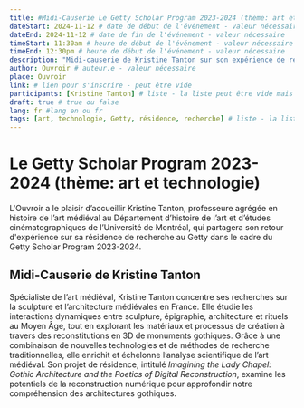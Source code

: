 ```yaml
---
title: #Midi-Causerie Le Getty Scholar Program 2023-2024 (thème: art et technologie) par Kristine Tanton
dateStart: 2024-11-12 # date de début de l'événement - valeur nécessaire
dateEnd: 2024-11-12 # date de fin de l'événement - valeur nécessaire
timeStart: 11:30am # heure de début de l'événement - valeur nécessaire
timeEnd: 12:30pm # heure de début de l'événement - valeur nécessaire
description: "Midi-causerie de Kristine Tanton sur son expérience de résidence au Getty. " # description - valeur  nécessaire
author: Ouvroir # auteur.e - valeur nécessaire
place: Ouvroir
link: # lien pour s'inscrire - peut être vide
participants: [Kristine Tanton] # liste - la liste peut être vide mais il faut une liste
draft: true # true ou false
lang: fr #lang en ou fr
tags: [art, technologie, Getty, résidence, recherche] # liste - la liste peut être vide mais il faut une liste
---
```


# Le Getty Scholar Program 2023-2024 (thème: art et technologie) 

L'Ouvroir a le plaisir d’accueillir Kristine Tanton, professeure agrégée en histoire de l’art médiéval au Département d’histoire de l’art et d’études cinématographiques de l’Université de Montréal, qui partagera son retour d'expérience sur sa résidence de recherche au Getty dans le cadre du Getty Scholar Program 2023-2024.

## Midi-Causerie de Kristine Tanton

Spécialiste de l’art médiéval, Kristine Tanton concentre ses recherches sur la sculpture et l’architecture médiévales en France. Elle étudie les interactions dynamiques entre sculpture, épigraphie, architecture et rituels au Moyen Âge, tout en explorant les matériaux et processus de création à travers des reconstitutions en 3D de monuments gothiques. Grâce à une combinaison de nouvelles technologies et de méthodes de recherche traditionnelles, elle enrichit et échelonne l’analyse scientifique de l’art médiéval. Son projet de résidence, intitulé *Imagining the Lady Chapel: Gothic Architecture and the Poetics of Digital Reconstruction*, examine les potentiels de la reconstruction numérique pour approfondir notre compréhension des architectures gothiques.
